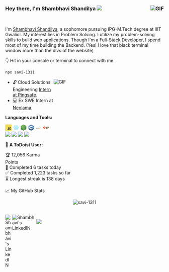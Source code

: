 ### Hey there, I'm Shambhavi Shandilya <img src="https://media.giphy.com/media/hvRJCLFzcasrR4ia7z/giphy.gif" width="25px"> <img align="right" alt="GIF" height="60px" src="https://media.giphy.com/media/du3J3cXyzhj75IOgvA/giphy.gif" />
<br />

I'm [Shambhavi Shandilya](https://www.linkedin.com/in/savi1311), a sophomore pursuing IPG-M.Tech degree at IIIT Gwalior. My interest lies in Problem Solving. I utilize my problem-solving skills to build web applications. Though I'm a Full-Stack Developer, I spend most of my time building the Backend. (Yes! I love that black terminal window more than the divs of the website)

👇 Hit in your console or terminal to connect with me.

```bash
npx savi-1311
```

  <img align="right" alt="GIF" src="https://portfolio-shambhavi.netlify.app/static/computer-119689d2f8ae50053501afb4190e23f6.gif" width="350" height="250" />
  
- 🔓 Cloud Solutions Engineering [Intern at Pingsafe](https://pingsafe.ai/).
- 💻 Ex SWE Intern at [Neolama](https://www.neolama.com/).

**Languages and Tools:**  

<code><img height="20" src="https://raw.githubusercontent.com/github/explore/80688e429a7d4ef2fca1e82350fe8e3517d3494d/topics/javascript/javascript.png"></code>
<code><img height="20" src="https://raw.githubusercontent.com/github/explore/80688e429a7d4ef2fca1e82350fe8e3517d3494d/topics/react/react.png"></code>
<code><img height="20" src="https://raw.githubusercontent.com/github/explore/80688e429a7d4ef2fca1e82350fe8e3517d3494d/topics/nodejs/nodejs.png"></code>
<code><img height="20" src="https://raw.githubusercontent.com/github/explore/80688e429a7d4ef2fca1e82350fe8e3517d3494d/topics/cpp/cpp.png"></code>
<code><img height="20" src="https://raw.githubusercontent.com/github/explore/80688e429a7d4ef2fca1e82350fe8e3517d3494d/topics/mysql/mysql.png"></code>
<code><img height="20" src="https://raw.githubusercontent.com/github/explore/80688e429a7d4ef2fca1e82350fe8e3517d3494d/topics/git/git.png"></code>
<code><img height="20" src="https://www.vectorlogo.zone/logos/heroku/heroku-icon.svg"></code>
<code><img height="20" src="https://www.vectorlogo.zone/logos/mongodb/mongodb-icon.svg"></code>
<code><img height="20" src="https://www.vectorlogo.zone/logos/getpostman/getpostman-icon.svg"></code>
<code><img height="20" src="https://upload.wikimedia.org/wikipedia/commons/6/62/Ruby_On_Rails_Logo.svg"></code>

🚧 **A ToDoist User:**
<!-- TODO-IST:START -->
🏆  12,056 Karma Points           
🌸  Completed 6 tasks today           
✅  Completed 1,223 tasks so far           
⏳  Longest streak is 138 days
<!-- TODO-IST:END -->


📈 My GitHub Stats

<p align="center"> <img src="https://github-readme-stats.vercel.app/api?username=savi-1311&show_icons=true&theme=gotham" alt="savi-1311"/></p>
<br>

<a href="https://www.linkedin.com/in/savi1311">
  <img align="left" alt="Shambhavi's LinkedIN" width="22px" src="https://raw.githubusercontent.com/peterthehan/peterthehan/master/assets/linkedin.svg" />
</a>
<a href="https://www.quora.com/profile/Shambhavi-Shandilya-3">
  <img align="left" alt="Shambhavi's LinkedIN" width="77px" src="https://user-images.githubusercontent.com/56017960/123516180-73cbe180-d6b8-11eb-944d-8fdcc40695cb.png" />
</a>

![](https://visitor-badge.glitch.me/badge?page_id=savi-1311.savi-1311)


